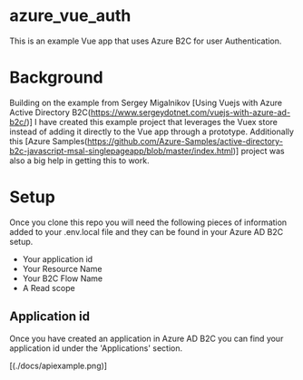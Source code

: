 # azure_vue_auth
This is an example Vue app that uses Azure B2C for user Authentication.

# Background
Building on the example from Sergey Migalnikov [Using Vuejs with Azure Active Directory B2C(https://www.sergeydotnet.com/vuejs-with-azure-ad-b2c/)] I have created this example project that leverages the Vuex store instead of adding it directly to the Vue app through a prototype.  Additionally this [Azure Samples(https://github.com/Azure-Samples/active-directory-b2c-javascript-msal-singlepageapp/blob/master/index.html)] project was also a big help in getting this to work.

# Setup
Once you clone this repo you will need the following pieces of information added to your .env.local file and they can be found in your Azure AD B2C setup.
- Your application id
- Your Resource Name
- Your B2C Flow Name
- A Read scope

## Application id
Once you have created an application in Azure AD B2C you can find your application id under the 'Applications' section.

[(./docs/apiexample.png)]